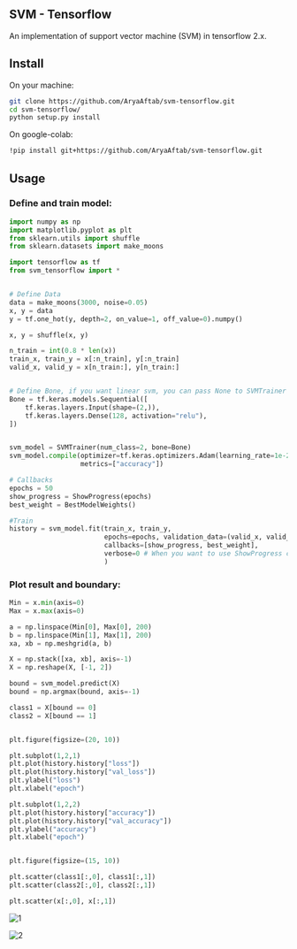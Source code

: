 ## SVM - Tensorflow
An implementation of support vector machine (SVM) in tensorflow 2.x. 

## Install
On your machine:
```bash
git clone https://github.com/AryaAftab/svm-tensorflow.git
cd svm-tensorflow/
python setup.py install
```
On google-colab:
```bash
!pip install git+https://github.com/AryaAftab/svm-tensorflow.git
```

## Usage
### Define and train model:
```python
import numpy as np
import matplotlib.pyplot as plt
from sklearn.utils import shuffle
from sklearn.datasets import make_moons

import tensorflow as tf
from svm_tensorflow import *


# Define Data
data = make_moons(3000, noise=0.05)
x, y = data
y = tf.one_hot(y, depth=2, on_value=1, off_value=0).numpy()

x, y = shuffle(x, y)

n_train = int(0.8 * len(x))
train_x, train_y = x[:n_train], y[:n_train]
valid_x, valid_y = x[n_train:], y[n_train:]


# Define Bone, if you want linear svm, you can pass None to SVMTrainer as bone
Bone = tf.keras.models.Sequential([
    tf.keras.layers.Input(shape=(2,)),
    tf.keras.layers.Dense(128, activation="relu"),
])


svm_model = SVMTrainer(num_class=2, bone=Bone)
svm_model.compile(optimizer=tf.keras.optimizers.Adam(learning_rate=1e-2),
                  metrics=["accuracy"])

# Callbacks
epochs = 50
show_progress = ShowProgress(epochs)
best_weight = BestModelWeights()

#Train 
history = svm_model.fit(train_x, train_y,
                        epochs=epochs, validation_data=(valid_x, valid_y),
                        callbacks=[show_progress, best_weight],
                        verbose=0 # When you want to use ShowProgress callback, you should set verbose to zero
                        )
```
### Plot result and boundary:
```python
Min = x.min(axis=0)
Max = x.max(axis=0)

a = np.linspace(Min[0], Max[0], 200)  
b = np.linspace(Min[1], Max[1], 200)  
xa, xb = np.meshgrid(a, b)  

X = np.stack([xa, xb], axis=-1)
X = np.reshape(X, [-1, 2])

bound = svm_model.predict(X)
bound = np.argmax(bound, axis=-1)

class1 = X[bound == 0]
class2 = X[bound == 1]


plt.figure(figsize=(20, 10))

plt.subplot(1,2,1)
plt.plot(history.history["loss"])
plt.plot(history.history["val_loss"])
plt.ylabel("loss")
plt.xlabel("epoch")

plt.subplot(1,2,2)
plt.plot(history.history["accuracy"])
plt.plot(history.history["val_accuracy"])
plt.ylabel("accuracy")
plt.xlabel("epoch")


plt.figure(figsize=(15, 10))

plt.scatter(class1[:,0], class1[:,1])
plt.scatter(class2[:,0], class2[:,1])

plt.scatter(x[:,0], x[:,1])
```
![1](https://user-images.githubusercontent.com/30603302/173213888-269484bd-091f-42df-ad37-56426683c842.png)

![2](https://user-images.githubusercontent.com/30603302/173213895-56a5f996-e0ec-4987-ba0a-abc17767935c.png)

